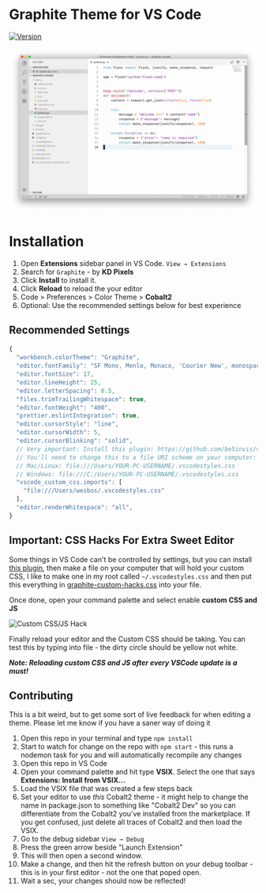 # Graphite Theme for VS Code

[![Version](https://vsmarketplacebadge.apphb.com/version/wesbos.theme-cobalt2.svg)](https://marketplace.visualstudio.com/items?itemName=wesbos.theme-cobalt2)

![Preview](https://raw.githubusercontent.com/kshitijdeota/vscode-graphite-theme/master/images/ss.png)

# Installation

1. Open **Extensions** sidebar panel in VS Code. `View → Extensions`
2. Search for `Graphite` - by **KD Pixels**
3. Click **Install** to install it.
4. Click **Reload** to reload the your editor
5. Code > Preferences > Color Theme > **Cobalt2**
6. Optional: Use the recommended settings below for best experience

## Recommended Settings

```js
{
  "workbench.colorTheme": "Graphite",
  "editor.fontFamily": "SF Mono, Menlo, Monaco, 'Courier New', monospace",
  "editor.fontSize": 17,
  "editor.lineHeight": 25,
  "editor.letterSpacing": 0.5,
  "files.trimTrailingWhitespace": true,
  "editor.fontWeight": "400",
  "prettier.eslintIntegration": true,
  "editor.cursorStyle": "line",
  "editor.cursorWidth": 5,
  "editor.cursorBlinking": "solid",
  // Very important: Install this plugin: https://github.com/be5invis/vscode-custom-css
  // You'll need to change this to a file URI scheme on your computer: https://en.wikipedia.org/wiki/File_URI_scheme
  // Mac/Linux: file:///Users/YOUR-PC-USERNAME/.vscodestyles.css
  // Windows: file:///C:/Users/YOUR-PC-USERNAME/.vscodestyles.css
  "vscode_custom_css.imports": [
    "file:///Users/wesbos/.vscodestyles.css"
  ],
  "editor.renderWhitespace": "all",
}
```

## Important: CSS Hacks For Extra Sweet Editor
Some things in VS Code can't be controlled by settings, but you can install [this plugin](https://github.com/be5invis/vscode-custom-css), then make a file on your computer that will hold your custom CSS, I like to make one in my root called `~/.vscodestyles.css` and then put this everything in [graphite-custom-hacks.css](./graphite-custom-hacks.css) into your file.

Once done, open your command palette and select enable **custom CSS and JS**

![Custom CSS/JS Hack](https://d3vv6lp55qjaqc.cloudfront.net/items/0B37352D3s2A2e33353c/Screen%20Shot%202017-09-15%20at%2011.02.49%20AM.png?X-CloudApp-Visitor-Id=26998&v=7ff79bcc)

Finally reload your editor and the Custom CSS should be taking. You can test this by typing into file - the dirty circle should be yellow not white.

**_Note: Reloading custom CSS and JS after every VSCode update is a must!_**

## Contributing
This is a bit weird, but to get some sort of live feedback for when editing a theme. Please let me know if you have a saner way of doing it

1. Open this repo in your terminal and type `npm install`
1. Start to watch for change on the repo with `npm start` - this runs a nodemon task for you and will automatically recompile any changes
1. Open this repo in VS Code
1. Open your command palette and hit type **VSIX**. Select the one that says **Extensions: Install from VSIX...**
1. Load the VSIX file that was created a few steps back
1. Set your editor to use _this_ Cobalt2 theme - it might help to change the name in package.json to something like "Cobalt2 Dev" so you can differentiate from the Cobalt2 you've installed from the marketplace. If you get confused, just delete all traces of Cobalt2 and then load the VSIX.
1. Go to the debug sidebar `View → Debug`
1. Press the green arrow beside "Launch Extension"
1. This will then open a second window.
1. Make a change, and then hit the refresh button on your debug toolbar - this is in your first editor - not the one that poped open.
1. Wait a sec, your changes should now be reflected!